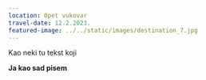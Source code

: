 ```yaml
---
location: Opet vukovar
travel-date: 12.2.2023.
featured-image: ../../static/images/destination_7.jpg
---
```

K﻿ao neki tu tekst koji 

**J﻿a kao sad pisem**